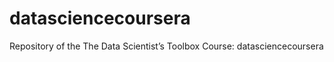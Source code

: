 datasciencecoursera
===================

Repository of the The Data Scientist’s Toolbox Course: datasciencecoursera
